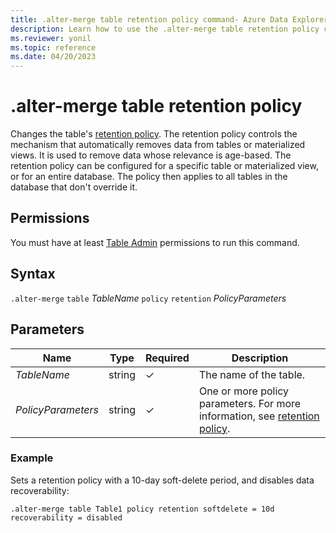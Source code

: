 ```yaml
---
title: .alter-merge table retention policy command- Azure Data Explorer
description: Learn how to use the .alter-merge table retention policy command to change the table's retention policy.
ms.reviewer: yonil
ms.topic: reference
ms.date: 04/20/2023
---
```

# .alter-merge table retention policy

Changes the table's [retention policy](retentionpolicy.md). The retention policy controls the mechanism that automatically removes data from tables or materialized views. It is used to remove data whose relevance is age-based. The retention policy can be configured for a specific table or materialized view, or for an entire database. The policy then applies to all tables in the database that don't override it.

## Permissions

You must have at least [Table Admin](access-control/role-based-access-control.md) permissions to run this command.

## Syntax

`.alter-merge` `table` *TableName* `policy` `retention` *PolicyParameters*

## Parameters

|Name|Type|Required|Description|
|--|--|--|--|
|*TableName*|string|&check;|The name of the table.|
|*PolicyParameters*|string|&check;|One or more policy parameters. For more information, see [retention policy](retentionpolicy.md).|

### Example

Sets a retention policy with a 10-day soft-delete period, and disables data recoverability:

```kusto
.alter-merge table Table1 policy retention softdelete = 10d recoverability = disabled
```
